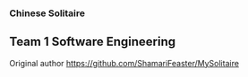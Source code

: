 ### Chinese Solitaire 

## Team 1 Software Engineering 

Original author https://github.com/ShamariFeaster/MySolitaire
